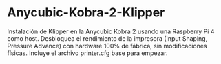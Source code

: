 # Anycubic-Kobra-2-Klipper
Instalación de Klipper en la Anycubic Kobra 2 usando una Raspberry Pi 4 como host. Desbloquea el rendimiento de la impresora (Input Shaping, Pressure Advance) con hardware 100% de fábrica, sin modificaciones físicas. Incluye el archivo printer.cfg base para empezar.
